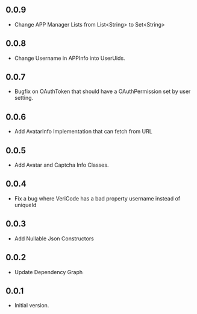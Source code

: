 ## 0.0.9

- Change APP Manager Lists from List&lt;String&gt; to Set&lt;String&gt;

## 0.0.8

- Change Username in APPInfo into UserUids.


## 0.0.7

- Bugfix on OAuthToken that should have a OAuthPermission set by user setting.

## 0.0.6

- Add AvatarInfo Implementation that can fetch from URL

## 0.0.5

- Add Avatar and Captcha Info Classes.

## 0.0.4

- Fix a bug where VeriCode has a bad property username instead of uniqueId

## 0.0.3

- Add Nullable Json Constructors

## 0.0.2

- Update Dependency Graph

## 0.0.1

- Initial version.
